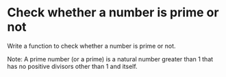 # Check whether a number is prime or not

Write a function to check whether a number is prime or not.

Note: A prime number (or a prime) is a natural number greater than 1 that has no positive divisors other than 1 and itself.